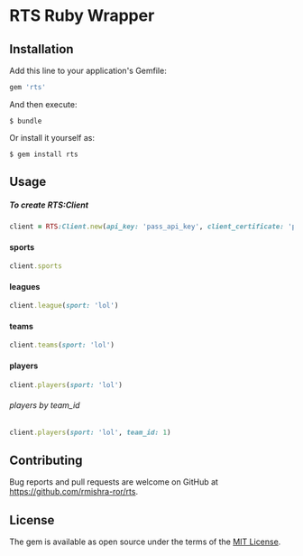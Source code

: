 # RTS Ruby Wrapper


## Installation

Add this line to your application's Gemfile:

```ruby
gem 'rts'
```

And then execute:

    $ bundle

Or install it yourself as:

    $ gem install rts

## Usage

##### To create RTS:Client
```ruby
client = RTS:Client.new(api_key: 'pass_api_key', client_certificate: 'pass_ssl_certificate', client_key: 'pass_ssl_key')`
```
#### sports
```ruby
client.sports
```
#### leagues
```ruby
client.league(sport: 'lol')
```
#### teams
```ruby
client.teams(sport: 'lol')
```
#### players
 ```ruby
 client.players(sport: 'lol')
```
###### players by team_id
 ```ruby
 client.players(sport: 'lol', team_id: 1)
```
## Contributing

Bug reports and pull requests are welcome on GitHub at https://github.com/rmishra-ror/rts.

## License

The gem is available as open source under the terms of the [MIT License](https://opensource.org/licenses/MIT).

